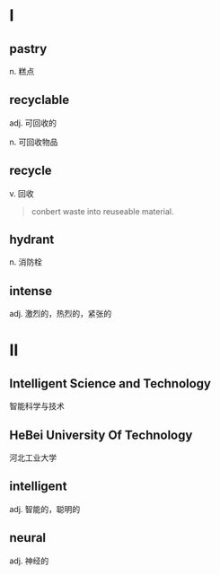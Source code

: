 # I

## pastry

n. 糕点

## recyclable

adj. 可回收的

n. 可回收物品

## recycle

v. 回收

> conbert waste into reuseable material.

## hydrant

n. 消防栓

## intense

adj. 激烈的，热烈的，紧张的

# II

## Intelligent Science and Technology

智能科学与技术

## HeBei University Of Technology

河北工业大学

## intelligent

adj. 智能的，聪明的

## neural

adj. 神经的






















